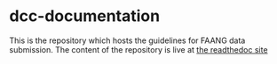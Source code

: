 # dcc-documentation
This is the repository which hosts the guidelines for FAANG data submission.
The content of the repository is live at [the readthedoc site](https://dcc-documentation.readthedocs.io/en/latest/)
